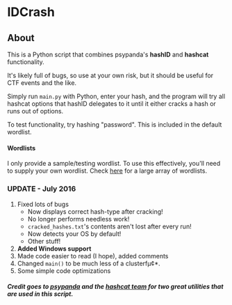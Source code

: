# IDCrash

## About

This is a Python script that combines psypanda's **hashID** and **hashcat** functionality.

It's likely full of bugs, so use at your own risk, but it should be useful for CTF events and the like.

Simply run `main.py` with Python, enter your hash, and the program will try all hashcat options that hashID delegates to it until it either cracks a hash or runs out of options.

To test functionality, try hashing "password". This is included in the default wordlist.

#### Wordlists
I only provide a sample/testing wordlist. To use this effectively, you'll need to supply your own wordlist. Check [here](https://hashcat.net/forum/thread-1236.html) for a large array of wordlists.

### UPDATE - July 2016
1. Fixed lots of bugs
   * Now displays correct hash-type after cracking!
   * No longer performs needless work!
   * `cracked_hashes.txt`'s contents aren't lost after every run!
   * Now detects your OS by default!
   * Other stuff!
2. **Added Windows support**
3. Made code easier to read (I hope), added comments
4. Changed `main()` to be much less of a clusterfμ¢*.
5. Some simple code optimizations


##### Credit goes to [**psypanda**](www.github.com/psypanda) and the [**hashcat team**](https://hashcat.net/) for two great utilities that are used in this script.
